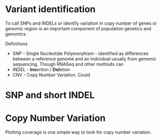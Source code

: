 # Variant identification

To call SNPs and INDELs or identify variation in copy number of genes or genomic region is an important component of population genetics and genomics.

Definitions
* SNP - Single Nucleotide Polymorphism - identified as differences between a reference genome and an individual usually from genomic sequencing. Though RNASeq and other methods can
* INDEL - **Ins**ertion / **Del**etion
* CNV - Copy Number Variation. Could

# SNP and short INDEL



# Copy Number Variation

Plotting coverage is one simple way to look for copy number variation.

